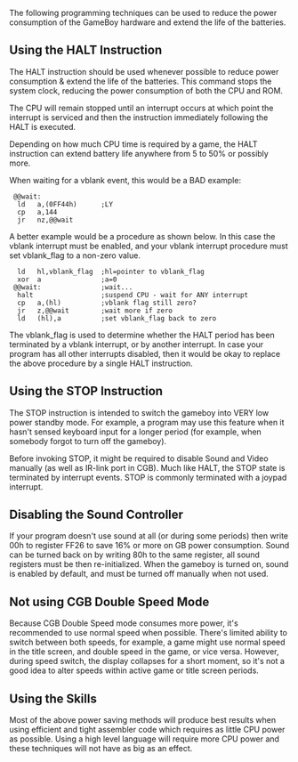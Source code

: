 The following programming techniques can be used to reduce the power
consumption of the GameBoy hardware and extend the life of the
batteries.

Using the HALT Instruction
--------------------------

The HALT instruction should be used whenever possible to reduce power
consumption & extend the life of the batteries. This command stops the
system clock, reducing the power consumption of both the CPU and ROM.

The CPU will remain stopped until an interrupt occurs at which point the
interrupt is serviced and then the instruction immediately following the
HALT is executed.

Depending on how much CPU time is required by a game, the HALT
instruction can extend battery life anywhere from 5 to 50% or possibly
more.

When waiting for a vblank event, this would be a BAD example:

` @@wait:`\
`  ld   a,(0FF44h)      ;LY`\
`  cp   a,144`\
`  jr   nz,@@wait`

A better example would be a procedure as shown below. In this case the
vblank interrupt must be enabled, and your vblank interrupt procedure
must set vblank\_flag to a non-zero value.

`  ld   hl,vblank_flag  ;hl=pointer to vblank_flag`\
`  xor  a               ;a=0`\
` @@wait:               ;wait...`\
`  halt                 ;suspend CPU - wait for ANY interrupt`\
`  cp   a,(hl)          ;vblank flag still zero?`\
`  jr   z,@@wait        ;wait more if zero`\
`  ld   (hl),a          ;set vblank_flag back to zero`

The vblank\_flag is used to determine whether the HALT period has been
terminated by a vblank interrupt, or by another interrupt. In case your
program has all other interrupts disabled, then it would be okay to
replace the above procedure by a single HALT instruction.

Using the STOP Instruction
--------------------------

The STOP instruction is intended to switch the gameboy into VERY low
power standby mode. For example, a program may use this feature when it
hasn\'t sensed keyboard input for a longer period (for example, when
somebody forgot to turn off the gameboy).

Before invoking STOP, it might be required to disable Sound and Video
manually (as well as IR-link port in CGB). Much like HALT, the STOP
state is terminated by interrupt events. STOP is commonly terminated
with a joypad interrupt.

Disabling the Sound Controller
------------------------------

If your program doesn\'t use sound at all (or during some periods) then
write 00h to register FF26 to save 16% or more on GB power consumption.
Sound can be turned back on by writing 80h to the same register, all
sound registers must be then re-initialized. When the gameboy is turned
on, sound is enabled by default, and must be turned off manually when
not used.

Not using CGB Double Speed Mode
-------------------------------

Because CGB Double Speed mode consumes more power, it\'s recommended to
use normal speed when possible. There\'s limited ability to switch
between both speeds, for example, a game might use normal speed in the
title screen, and double speed in the game, or vice versa. However,
during speed switch, the display collapses for a short moment, so it\'s
not a good idea to alter speeds within active game or title screen
periods.

Using the Skills
----------------

Most of the above power saving methods will produce best results when
using efficient and tight assembler code which requires as little CPU
power as possible. Using a high level language will require more CPU
power and these techniques will not have as big as an effect.

